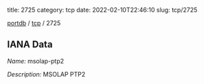 title: 2725
category: tcp
date: 2022-02-10T22:46:10
slug: tcp/2725

[portdb](/) / [tcp](/category/tcp.html) / 2725


## IANA Data

_Name:_ msolap-ptp2

_Description:_ MSOLAP PTP2

